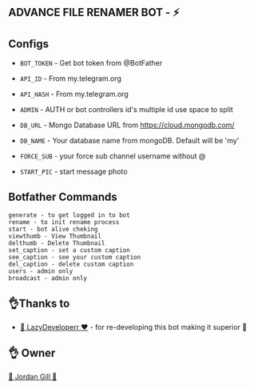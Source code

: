 ## ADVANCE FILE RENAMER BOT - ⚡ 


## Configs 

* `BOT_TOKEN`  - Get bot token from @BotFather

* `API_ID` - From my.telegram.org 

* `API_HASH` - From my.telegram.org 

* `ADMIN` - AUTH or bot controllers id's multiple id use space to split 

* `DB_URL`  - Mongo Database URL from https://cloud.mongodb.com/

* `DB_NAME`  - Your database name from mongoDB. Default will be 'my'

* `FORCE_SUB` - your force sub channel username without @ 

* `START_PIC` - start message photo

## Botfather Commands
```
generate - to get logged in to bot
rename - to init rename process 
start - bot alive cheking
viewthumb - View Thumbnail
delthumb - Delete Thumbnail
set_caption - set a custom caption
see_caption - see your custom caption
del_caption - delete custom caption
users - admin only
broadcast - admin only

```

## 👌Thanks to
- [🍟 LazyDeveloperr ❤](https://telegram.me/LazyDeveloperr) - for re-developing this bot making it superior 🚀 


## 👌 Owner 
<a href="https://telegram.me/JordanGill">
   <p>👑 Jordan Gill 👑</p>
  </a>

